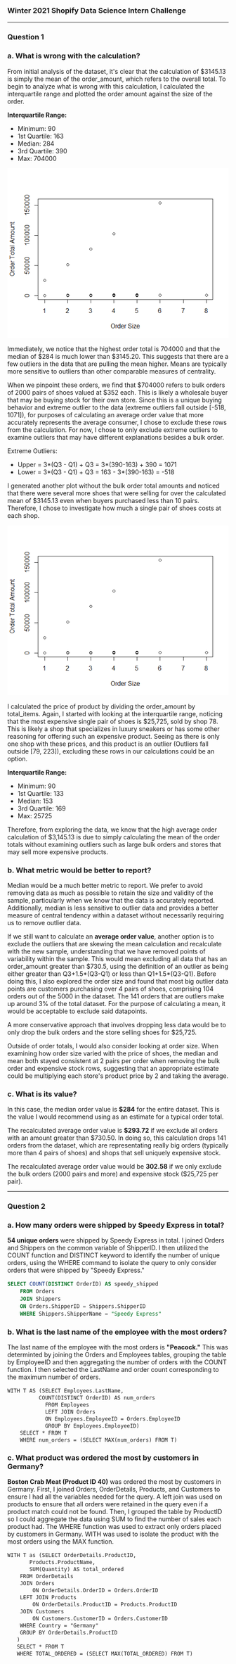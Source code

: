 ### Winter 2021 Shopify Data Science Intern Challenge
----
### Question 1

### a. What is wrong with the calculation?
From initial analysis of the dataset, it\'s clear that the calculation of $3145.13 is simply the mean of the order_amount, which refers to the overall total. To begin to analyze what is wrong with this calculation, I calculated the interquartile range and plotted the order amount against the size of the order.

**Interquartile Range:**
* Minimum: 90
* 1st Quartile: 163
* Median: 284
* 3rd Quartile: 390
* Max: 704000

![scatterplot1](/images/shopify_plot1.png)

Immediately, we notice that the highest order total is 704000 and that the median of $284 is much lower than $3145.20. This suggests that there are a few outliers in the data that are pulling the mean higher. Means are typically more sensitive to outliers than other comparable measures of centrality.

When we pinpoint these orders, we find that $704000 refers to bulk orders of 2000 pairs of shoes valued at $352 each. This is likely a wholesale buyer that may be buying stock for their own store. Since this is a unique buying behavior and extreme outlier to the data (extreme outliers fall outside [-518, 1071]), for purposes of calculating an average order value that more accurately represents the average consumer, I chose to exclude these rows from the calculation. For now, I chose to only exclude extreme outliers to examine outliers that may have different explanations besides a bulk order.

Extreme Outliers:
* Upper = 3*(Q3 - Q1) + Q3 = 3*(390-163) + 390 = 1071
* Lower = 3*(Q3 - Q1) + Q3 = 163 - 3*(390-163) = -518

I generated another plot without the bulk order total amounts and noticed that there were several more shoes that were selling for over the calculated mean of $3145.13 even when buyers purchased less than 10 pairs. Therefore, I chose to investigate how much a single pair of shoes costs at each shop.

![scatterplot1](images/shopify_plot2.png)

I calculated the price of product by dividing the order_amount by total_items. Again, I started with looking at the interquartile range, noticing that the most expensive single pair of shoes is $25,725, sold by shop 78. This is likely a shop that specializes in luxury sneakers or has some other reasoning for offering such an expensive product. Seeing as there is only one shop with these prices, and this product is an outlier (Outliers fall outside [79, 223]), excluding these rows in our calculations could be an option.

**Interquartile Range:**
* Minimum: 90
* 1st Quartile: 133
* Median: 153
* 3rd Quartile: 169
* Max: 25725

Therefore, from exploring the data, we know that the high average order calculation of $3,145.13 is due to simply calculating the mean of the order totals without examining outliers such as large bulk orders and stores that may sell more expensive products.

### b. What metric would be better to report?

Median would be a much better metric to report. We prefer to avoid removing data as much as possible to retain the size and validity of the sample, particularly when we know that the data is accurately reported. Additionally, median is less sensitive to outlier data and provides a better measure of central tendency within a dataset without necessarily requiring us to remove outlier data.

If we still want to calculate an **average order value**, another option is to exclude the outliers that are skewing the mean calculation and recalculate with the new sample, understanding that we have removed points of variability within the sample. This would mean excluding all data that has an order_amount greater than $730.5, using the definition of an outlier as being either greater than Q3+1.5*(Q3-Q1) or less than Q1+1.5*(Q3-Q1). Before doing this, I also explored the order size and found that most big outlier data points are customers purchasing over 4 pairs of shoes, comprising 104 orders out of the 5000 in the dataset. The 141 orders that are outliers make up around 3% of the total dataset. For the purpose of calculating a mean, it would be acceptable to exclude said datapoints. 

A more conservative approach that involves dropping less data would be to only drop the bulk orders and the store selling shoes for $25,725.

Outside of order totals, I would also consider looking at order size. When examining how order size varied with the price of shoes, the median and mean both stayed consistent at 2 pairs per order when removing the bulk order and expensive stock rows, suggesting that an appropriate estimate could be multiplying each store's product price by 2 and taking the average.

### c. What is its value?
In this case, the median order value is **$284** for the entire dataset. This is the value I would recommend using as an estimate for a typical order total.

The recalculated average order value is **$293.72** if we exclude all orders with an amount greater than $730.50. In doing so, this calculation drops 141 orders from the dataset, which are representating really big orders (typically more than 4 pairs of shoes) and shops that sell uniquely expensive stock.

The recalculated average order value would be **302.58** if we only exclude the bulk orders (2000 pairs and more) and expensive stock ($25,725 per pair).

-----
### Question 2

### a. How many orders were shipped by Speedy Express in total?
**54 unique orders** were shipped by Speedy Express in total. I joined Orders and Shippers on the common variable of ShipperID. I then utilized the COUNT function and DISTINCT keyword to identify the number of unique orders, using the WHERE command to isolate the query to only consider orders that were shipped by "Speedy Express."

```sql
SELECT COUNT(DISTINCT OrderID) AS speedy_shipped
	FROM Orders
    JOIN Shippers 
    ON Orders.ShipperID = Shippers.ShipperID
    WHERE Shippers.ShipperName = "Speedy Express"
```
### b. What is the last name of the employee with the most orders?
The last name of the employee with the most orders is **"Peacock."** This was determinted by joining the Orders and Employees tables, grouping the table by EmployeeID and then aggregating the number of orders with the COUNT function. I then selected the LastName and order count corresponding to the maximum number of orders.

```
WITH T AS (SELECT Employees.LastName,
		  COUNT(DISTINCT OrderID) AS num_orders
            FROM Employees
            LEFT JOIN Orders 
            ON Employees.EmployeeID = Orders.EmployeeID
            GROUP BY Employees.EmployeeID)
	SELECT * FROM T
    WHERE num_orders = (SELECT MAX(num_orders) FROM T)
```

### c. What product was ordered the most by customers in Germany?

**Boston Crab Meat (Product ID 40)** was ordered the most by customers in Germany. First, I joined Orders, OrderDetails, Products, and Customers to ensure I had all the variables needed for the query. A left join was used on products to ensure that all orders were retained in the query even if a product match could not be found. Then, I grouped the table by ProductID so I could aggregate the data using SUM to find the number of sales each product had. The WHERE function was used to extract only orders placed by customers in Germany. WITH was used to isolate the product with the most orders using the MAX function.

```
WITH T as (SELECT OrderDetails.ProductID, 
	   Products.ProductName,
       SUM(Quantity) AS total_ordered
	FROM OrderDetails
    JOIN Orders
    	ON OrderDetails.OrderID = Orders.OrderID
    LEFT JOIN Products
    	ON OrderDetails.ProductID = Products.ProductID
    JOIN Customers
    	ON Customers.CustomerID = Orders.CustomerID
    WHERE Country = "Germany"
    GROUP BY OrderDetails.ProductID
   )
   SELECT * FROM T 
   WHERE TOTAL_ORDERED = (SELECT MAX(TOTAL_ORDERED) FROM T)
```
